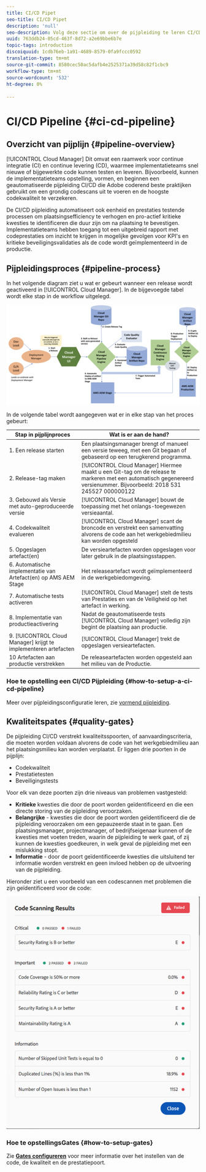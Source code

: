 ```yaml
---
title: CI/CD Pipet
seo-title: CI/CD Pipet
description: 'null'
seo-description: Volg deze sectie om over de pijpleiding te leren CI/CD, die plaatsingen aan stadium en productie in de Manager van de Wolk behandelt.
uuid: 763ddb24-05cd-463f-8d72-a2e69bbe6b7e
topic-tags: introduction
discoiquuid: 1cdb76eb-1a91-4689-8579-0fa9fccc0592
translation-type: tm+mt
source-git-commit: 8580cec50ac5dafb4e2525371a39d58c82f1cbc9
workflow-type: tm+mt
source-wordcount: '532'
ht-degree: 0%

---
```



# CI/CD Pipeline {#ci-cd-pipeline}

## Overzicht van pijplijn {#pipeline-overview}

[!UICONTROL Cloud Manager] Dit omvat een raamwerk voor continue integratie (CI) en continue levering (CD), waarmee implementatieteams snel nieuwe of bijgewerkte code kunnen testen en leveren. Bijvoorbeeld, kunnen de implementatieteams opstelling, vormen, en beginnen een geautomatiseerde pijpleiding CI/CD die Adobe coderend beste praktijken gebruikt om een grondig codescans uit te voeren en de hoogste codekwaliteit te verzekeren.

De CI/CD pijpleiding automatiseert ook eenheid en prestaties testende processen om plaatsingsefficiency te verhogen en pro-actief kritieke kwesties te identificeren die duur zijn om na plaatsing te bevestigen. Implementatieteams hebben toegang tot een uitgebreid rapport met codeprestaties om inzicht te krijgen in mogelijke gevolgen voor KPI&#39;s en kritieke beveiligingsvalidaties als de code wordt geïmplementeerd in de productie.

## Pijpleidingsproces {#pipeline-process}

In het volgende diagram ziet u wat er gebeurt wanneer een release wordt geactiveerd in [!UICONTROL Cloud Manager]. In de bijgevoegde tabel wordt elke stap in de workflow uitgelegd.

![](assets/screen_shot_2018-05-30at82457pm.png)

In de volgende tabel wordt aangegeven wat er in elke stap van het proces gebeurt:

| Stap in pijplijnproces | Wat is er aan de hand? |
|---|---|
| 1. Een release starten | Een plaatsingsmanager brengt of manueel een versie teweeg, met een Git begaan of gebaseerd op een terugkerend programma. |
| 2. Release-tag maken | [!UICONTROL Cloud Manager] Hiermee maakt u een Git-tag om de release te markeren met een automatisch gegenereerd versienummer. Bijvoorbeeld: 2018 531 245527 000000122 |
| 3. Gebouwd als Versie met auto-geproduceerde versie | [!UICONTROL Cloud Manager] bouwt de toepassing met het onlangs-toegewezen versieaantal. |
| 4. Codekwaliteit evalueren | [!UICONTROL Cloud Manager] scant de broncode en verstrekt een samenvatting alvorens de code aan het werkgebiedmilieu kan worden opgesteld |
| 5. Opgeslagen artefact(en) | De versieartefacten worden opgeslagen voor later gebruik in de plaatsingsstappen. |
| 6. Automatische implementatie van Artefact(en) op AMS AEM Stage | Het releaseartefact wordt geïmplementeerd in de werkgebiedomgeving. |
| 7. Automatische tests activeren | [!UICONTROL Cloud Manager] stelt de tests van Prestaties en van de Veiligheid op het artefact in werking. |
| 8. Implementatie van productieactivering | Nadat de geautomatiseerde tests [!UICONTROL Cloud Manager] volledig zijn begint de plaatsing aan productie. |
| 9. [!UICONTROL Cloud Manager] krijgt te implementeren artefacten | [!UICONTROL Cloud Manager] trekt de opgeslagen versieartefacten. |
| 10 Artefacten aan productie verstrekken | De releaseartefacten worden opgesteld aan het milieu van de Productie. |

### Hoe te opstelling een CI/CD Pijpleiding {#how-to-setup-a-ci-cd-pipeline}

Meer over pijpleidingsconfiguratie leren, zie [vormend pijpleiding](configuring-pipeline.md).

## Kwaliteitspates {#quality-gates}

De pijpleiding CI/CD verstrekt kwaliteitsspoorten, of aanvaardingscriteria, die moeten worden voldaan alvorens de code van het werkgebiedmilieu aan het plaatsingsmilieu kan worden verplaatst. Er liggen drie poorten in de pijplijn:

* Codekwaliteit
* Prestatietesten
* Beveiligingstests

Voor elk van deze poorten zijn drie niveaus van problemen vastgesteld:

* **Kritieke**  kwesties die door de poort worden geïdentificeerd en die een directe storing van de pijpleiding veroorzaken.
* **Belangrijke**  - kwesties die door de poort worden geïdentificeerd die de pijpleiding veroorzaken om een gepauzeerde staat in te gaan. Een plaatsingsmanager, projectmanager, of bedrijfseigenaar kunnen of de kwesties met voeten treden, waarin de pijpleiding te werk gaat, of zij kunnen de kwesties goedkeuren, in welk geval de pijpleiding met een mislukking stopt.
* **Informatie**  - door de poort geïdentificeerde kwesties die uitsluitend ter informatie worden verstrekt en geen invloed hebben op de uitvoering van de pijpleiding.

Hieronder ziet u een voorbeeld van een codescannen met problemen die zijn geïdentificeerd voor de code:

![](assets/quality-gate-failed.png)

### Hoe te opstellingsGates {#how-to-setup-gates}

Zie **[Gates configureren](configuring-pipeline.md)** voor meer informatie over het instellen van de code, de kwaliteit en de prestatiepoort.
